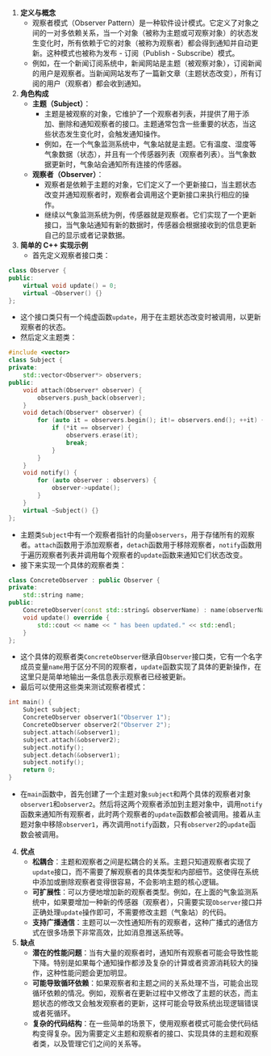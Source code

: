 1. **定义与概念**
    - 观察者模式（Observer Pattern）是一种软件设计模式。它定义了对象之间的一对多依赖关系，当一个对象（被称为主题或可观察对象）的状态发生变化时，所有依赖于它的对象（被称为观察者）都会得到通知并自动更新。这种模式也被称为发布 - 订阅（Publish - Subscribe）模式。
    - 例如，在一个新闻订阅系统中，新闻网站是主题（被观察对象），订阅新闻的用户是观察者。当新闻网站发布了一篇新文章（主题状态改变），所有订阅的用户（观察者）都会收到通知。
2. **角色构成**
    - **主题（Subject）**：
        - 主题是被观察的对象，它维护了一个观察者列表，并提供了用于添加、删除和通知观察者的接口。主题通常包含一些重要的状态，当这些状态发生变化时，会触发通知操作。
        - 例如，在一个气象监测系统中，气象站就是主题。它有温度、湿度等气象数据（状态），并且有一个传感器列表（观察者列表）。当气象数据更新时，气象站会通知所有连接的传感器。
    - **观察者（Observer）**：
        - 观察者是依赖于主题的对象，它们定义了一个更新接口，当主题状态改变并通知观察者时，观察者会调用这个更新接口来执行相应的操作。
        - 继续以气象监测系统为例，传感器就是观察者。它们实现了一个更新接口，当气象站通知有新的数据时，传感器会根据接收到的信息更新自己的显示或者记录数据。
3. **简单的 C++ 实现示例**
    - 首先定义观察者接口类：



```c++
class Observer {
public:
    virtual void update() = 0;
    virtual ~Observer() {}
};
```

  

- 这个接口类只有一个纯虚函数`update`，用于在主题状态改变时被调用，以更新观察者的状态。
- 然后定义主题类：


```c++
#include <vector>
class Subject {
private:
    std::vector<Observer*> observers;
public:
    void attach(Observer* observer) {
        observers.push_back(observer);
    }
    void detach(Observer* observer) {
        for (auto it = observers.begin(); it!= observers.end(); ++it) {
            if (*it == observer) {
                observers.erase(it);
                break;
            }
        }
    }
    void notify() {
        for (auto observer : observers) {
            observer->update();
        }
    }
    virtual ~Subject() {}
};
```

  

- 主题类`Subject`中有一个观察者指针的向量`observers`，用于存储所有的观察者。`attach`函数用于添加观察者，`detach`函数用于移除观察者，`notify`函数用于遍历观察者列表并调用每个观察者的`update`函数来通知它们状态改变。
- 接下来实现一个具体的观察者类：

  

```c++
class ConcreteObserver : public Observer {
private:
    std::string name;
public:
    ConcreteObserver(const std::string& observerName) : name(observerName) {}
    void update() override {
        std::cout << name << " has been updated." << std::endl;
    }
};
```

  

- 这个具体的观察者类`ConcreteObserver`继承自`Observer`接口类，它有一个名字成员变量`name`用于区分不同的观察者，`update`函数实现了具体的更新操作，在这里只是简单地输出一条信息表示观察者已经被更新。
- 最后可以使用这些类来测试观察者模式：


```c++
int main() {
    Subject subject;
    ConcreteObserver observer1("Observer 1");
    ConcreteObserver observer2("Observer 2");
    subject.attach(&observer1);
    subject.attach(&observer2);
    subject.notify();
    subject.detach(&observer1);
    subject.notify();
    return 0;
}
```

  

- 在`main`函数中，首先创建了一个主题对象`subject`和两个具体的观察者对象`observer1`和`observer2`。然后将这两个观察者添加到主题对象中，调用`notify`函数来通知所有观察者，此时两个观察者的`update`函数都会被调用。接着从主题对象中移除`observer1`，再次调用`notify`函数，只有`observer2`的`update`函数会被调用。

  

4. **优点**
    - **松耦合**：主题和观察者之间是松耦合的关系。主题只知道观察者实现了`update`接口，而不需要了解观察者的具体类型和内部细节。这使得在系统中添加或删除观察者变得很容易，不会影响主题的核心逻辑。
    - **可扩展性**：可以方便地增加新的观察者类型。例如，在上面的气象监测系统中，如果要增加一种新的传感器（观察者），只需要实现`Observer`接口并正确处理`update`操作即可，不需要修改主题（气象站）的代码。
    - **支持广播通信**：主题可以一次性通知所有的观察者，这种广播式的通信方式在很多场景下非常高效，比如消息推送系统等。
5. **缺点**
    - **潜在的性能问题**：当有大量的观察者时，通知所有观察者可能会导致性能下降。特别是如果每个通知操作都涉及复杂的计算或者资源消耗较大的操作，这种性能问题会更加明显。
    - **可能导致循环依赖**：如果观察者和主题之间的关系处理不当，可能会出现循环依赖的情况。例如，观察者在更新过程中又修改了主题的状态，而主题状态的修改又会触发观察者的更新，这样可能会导致系统出现逻辑错误或者死循环。
    - **复杂的代码结构**：在一些简单的场景下，使用观察者模式可能会使代码结构变得复杂。因为需要定义主题和观察者的接口、实现具体的主题和观察者类，以及管理它们之间的关系等。
